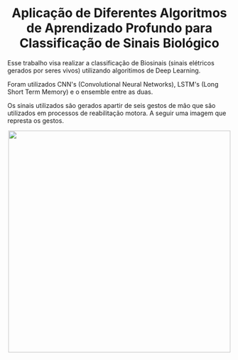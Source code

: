 <h1 align="center"> Aplicação de Diferentes Algoritmos de Aprendizado Profundo para Classificação de Sinais Biológico </h1>

Esse trabalho visa realizar a classificação de Biosinais (sinais elétricos gerados por seres vivos) utilizando algoritimos de Deep Learning. 

Foram utilizados CNN's (Convolutional Neural Networks), LSTM's (Long Short Term Memory) e o ensemble entre as duas.

Os sinais utilizados são gerados apartir de seis gestos de mão que são utilizados em processos de reabilitação motora. A seguir uma imagem que represta os gestos.

<div align="center">
<img src="https://user-images.githubusercontent.com/76635621 182120286-b042691d-41a7-46e7-a4e4-ab10f56e0023.PNG" width="500px" />
</div>
